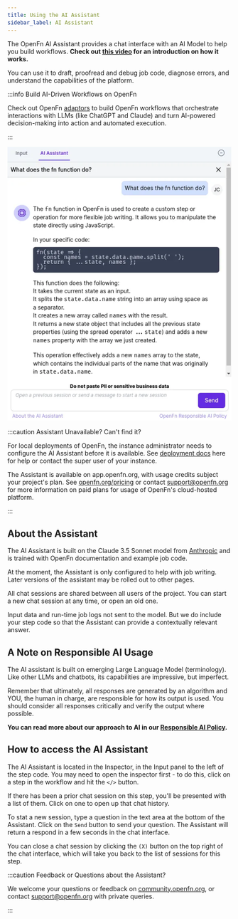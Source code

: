 ```yaml
---
title: Using the AI Assistant
sidebar_label: AI Assistant
---
```


The OpenFn AI Assistant provides a chat interface with an AI Model to help you
build workflows. **Check out
[this video](https://www.youtube.com/watch?v=3L_cGl9tWRc&ab_channel=OpenFn.org)
for an introduction on how it works.**

You can use it to draft, proofread and debug job code, diagnose errors, and
understand the capabilities of the platform.

:::info Build AI-Driven Workflows on OpenFn

Check out OpenFn [adaptors](/adaptors) to build OpenFn workflows that
orchestrate interactions with LLMs (like ChatGPT and Claude) and turn AI-powered
decision-making into action and automated execution.

:::

![AI Assistant](/img/ai-assistant.webp)

:::caution Assistant Unavailable? Can't find it?

For local deployments of OpenFn, the instance administrator needs to configure
the AI Assistant before it is available. See
[deployment docs](https://github.com/OpenFn/lightning/blob/main/DEPLOYMENT.md#ai-chat)
here for help or contact the super user of your instance.

The Assistant is available on app.openfn.org, with usage credits subject your
project's plan. See [openfn.org/pricing](https://www.openfn.org/pricing) or
contact [support@openfn.org](mailto:support@openfn.org) for more information on
paid plans for usage of OpenFn's cloud-hosted platform.

:::

## About the Assistant

The AI Assistant is built on the Claude 3.5 Sonnet model from
[Anthropic](https://www.anthropic.com/) and is trained with OpenFn documentation
and example job code.

At the moment, the Assistant is only configured to help with job writing. Later
versions of the assistant may be rolled out to other pages.

All chat sessions are shared between all users of the project. You can start a
new chat session at any time, or open an old one.

Input data and run-time job logs not sent to the model. But we do include your
step code so that the Assistant can provide a contextually relevant answer.

## A Note on Responsible AI Usage

The AI assistant is built on emerging Large Language Model (terminology). Like
other LLMs and chatbots, its capabilities are impressive, but imperfect.

Remember that ultimately, all responses are generated by an algorithm and YOU,
the human in charge, are responsible for how its output is used. You should
consider all responses critically and verify the output where possible.

**You can read more about our approach to AI in our
[Responsible AI Policy](https://www.openfn.org/ai).**

## How to access the AI Assistant

The AI Assistant is located in the Inspector, in the Input panel to the left of
the step code. You may need to open the inspector first - to do this, click on a
step in the workflow and hit the `</>` button.

If there has been a prior chat session on this step, you'll be presented with a
list of them. Click on one to open up that chat history.

To stat a new session, type a question in the text area at the bottom of the
Assistant. Click on the `Send` button to send your question. The Assistant will
return a respond in a few seconds in the chat interface.

You can close a chat session by clicking the `(X)` button on the top right of
the chat interface, which will take you back to the list of sessions for this
step.

:::caution Feedback or Questions about the Assistant?

We welcome your questions or feedback on
[community.openfn.org](https://community.openfn.org/), or contact
[support@openfn.org](mailto:support@openfn.org) with private queries.

:::
